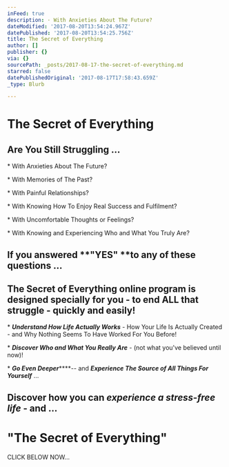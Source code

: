 ```yaml
---
inFeed: true
description: · With Anxieties About The Future?
dateModified: '2017-08-20T13:54:24.967Z'
datePublished: '2017-08-20T13:54:25.756Z'
title: The Secret of Everything
author: []
publisher: {}
via: {}
sourcePath: _posts/2017-08-17-the-secret-of-everything.md
starred: false
datePublishedOriginal: '2017-08-17T17:58:43.659Z'
_type: Blurb

---
```

# The Secret of Everything

## Are You Still Struggling ...

\* With Anxieties About The Future?

\* With Memories of The Past?

\* With Painful Relationships?

\* With Knowing How To Enjoy Real Success and Fulfilment?

\* With Uncomfortable Thoughts or Feelings?

\* With Knowing and Experiencing Who and What You Truly Are?

## If you answered **"YES" **to any of these questions ...

## The Secret of Everything online program is designed specially for you - to end ALL that struggle - quickly and easily!

\* _**Understand How Life Actually Works**_ - How Your Life Is Actually Created - and Why Nothing Seems To Have Worked For You Before!

\* _**Discover Who and What You Really Are**_ - (not what you've believed until now)! 

\* _**Go Even Deeper**_****-- and _**Experience The Source of All Things For Yourself**_ ...

## Discover how you can _experience a stress-free life_ - and ...

# "The Secret of Everything"

CLICK BELOW NOW...
